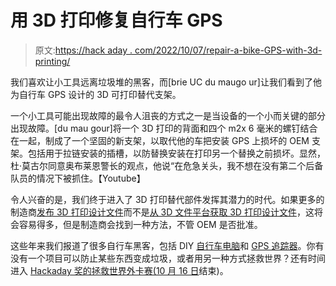 # 用 3D 打印修复自行车 GPS

> 原文:[https://hack aday . com/2022/10/07/repair-a-bike-GPS-with-3d-printing/](https://hackaday.com/2022/10/07/repairing-a-bike-gps-with-3d-printing/)

我们喜欢让小工具远离垃圾堆的黑客，而[brie UC du maugo ur]让我们看到了他为自行车 GPS 设计的 3D 可打印替代支架。

一个小工具可能出现故障的最令人沮丧的方式之一是当设备的一个小而关键的部分出现故障。[du mau gour]将一个 3D 打印的背面和四个 m2x 6 毫米的螺钉结合在一起，制成了一个坚固的新支架，以取代他的车把安装 GPS 上损坏的 OEM 支架。包括用于拉链安装的插槽，以防替换安装在打印另一个替换之前损坏。显然，杜·莫古尔同意奥布莱恩警长的观点，他说“在危急关头，我不想在没有第二个后备队员的情况下被抓住。【Youtube】

令人兴奋的是，我们终于进入了 3D 打印替代部件发挥其潜力的时代。如果更多的制造商[发布 3D 打印设计文件](https://hackaday.com/2021/10/12/ford-maverick-welcomes-diy-spirit/)而不是[从 3D 文件平台获取 3D 打印设计文件](https://hackaday.com/2022/04/21/the-honda-takedown-how-a-global-brand-failed-to-read-the-room/)，这将会容易得多，但是制造商会找到一种方法，不管 OEM 是否批准。

这些年来我们报道了很多自行车黑客，包括 DIY [自行车电脑](https://hackaday.com/2020/08/20/bike-computer-powers-on-long-after-your-legs-give-out/)和 [GPS 追踪器](https://hackaday.com/2021/05/14/keep-an-eye-on-your-bike-with-this-diy-gps-tracker/)。你有没有一个项目可以防止某些东西变成垃圾，或者用另一种方式拯救世界？还有时间进入 [Hackaday 奖的拯救世界外卡赛(10 月 16 日](https://hackaday.io/contest/184555-supplyframe-designlab-2022-hackaday-prize/log/204308-challenge-5-save-the-world-wildcard)结束)。
